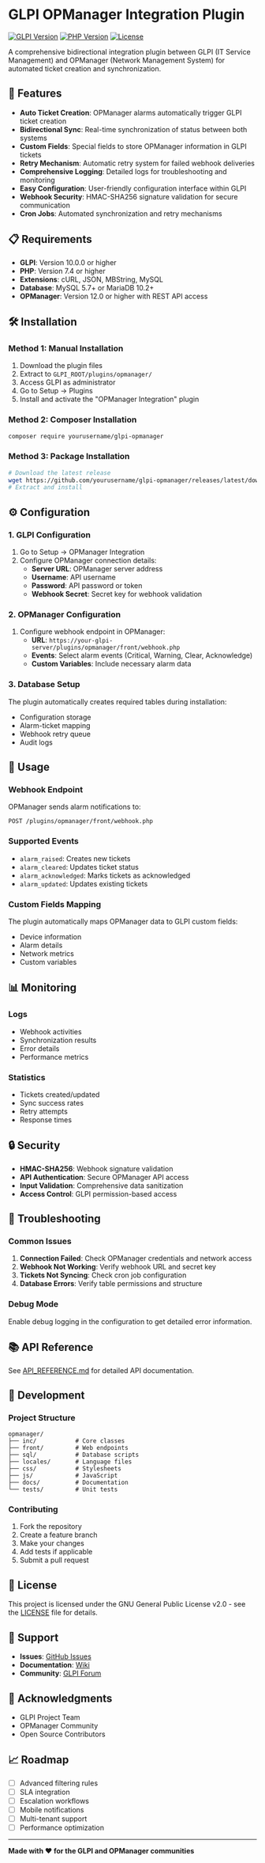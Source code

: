 # GLPI OPManager Integration Plugin

[![GLPI Version](https://img.shields.io/badge/GLPI-10.0.0+-blue.svg)](https://glpi-project.org/)
[![PHP Version](https://img.shields.io/badge/PHP-7.4+-green.svg)](https://php.net/)
[![License](https://img.shields.io/badge/License-GPL%20v2+-orange.svg)](LICENSE)

A comprehensive bidirectional integration plugin between GLPI (IT Service Management) and OPManager (Network Management System) for automated ticket creation and synchronization.

## 🚀 Features

- **Auto Ticket Creation**: OPManager alarms automatically trigger GLPI ticket creation
- **Bidirectional Sync**: Real-time synchronization of status between both systems
- **Custom Fields**: Special fields to store OPManager information in GLPI tickets
- **Retry Mechanism**: Automatic retry system for failed webhook deliveries
- **Comprehensive Logging**: Detailed logs for troubleshooting and monitoring
- **Easy Configuration**: User-friendly configuration interface within GLPI
- **Webhook Security**: HMAC-SHA256 signature validation for secure communication
- **Cron Jobs**: Automated synchronization and retry mechanisms

## 📋 Requirements

- **GLPI**: Version 10.0.0 or higher
- **PHP**: Version 7.4 or higher
- **Extensions**: cURL, JSON, MBString, MySQL
- **Database**: MySQL 5.7+ or MariaDB 10.2+
- **OPManager**: Version 12.0 or higher with REST API access

## 🛠️ Installation

### Method 1: Manual Installation
1. Download the plugin files
2. Extract to `GLPI_ROOT/plugins/opmanager/`
3. Access GLPI as administrator
4. Go to Setup → Plugins
5. Install and activate the "OPManager Integration" plugin

### Method 2: Composer Installation
```bash
composer require yourusername/glpi-opmanager
```

### Method 3: Package Installation
```bash
# Download the latest release
wget https://github.com/yourusername/glpi-opmanager/releases/latest/download/opmanager.zip
# Extract and install
```

## ⚙️ Configuration

### 1. GLPI Configuration
1. Go to Setup → OPManager Integration
2. Configure OPManager connection details:
   - **Server URL**: OPManager server address
   - **Username**: API username
   - **Password**: API password or token
   - **Webhook Secret**: Secret key for webhook validation

### 2. OPManager Configuration
1. Configure webhook endpoint in OPManager:
   - **URL**: `https://your-glpi-server/plugins/opmanager/front/webhook.php`
   - **Events**: Select alarm events (Critical, Warning, Clear, Acknowledge)
   - **Custom Variables**: Include necessary alarm data

### 3. Database Setup
The plugin automatically creates required tables during installation:
- Configuration storage
- Alarm-ticket mapping
- Webhook retry queue
- Audit logs

## 🔧 Usage

### Webhook Endpoint
OPManager sends alarm notifications to:
```
POST /plugins/opmanager/front/webhook.php
```

### Supported Events
- `alarm_raised`: Creates new tickets
- `alarm_cleared`: Updates ticket status
- `alarm_acknowledged`: Marks tickets as acknowledged
- `alarm_updated`: Updates existing tickets

### Custom Fields Mapping
The plugin automatically maps OPManager data to GLPI custom fields:
- Device information
- Alarm details
- Network metrics
- Custom variables

## 📊 Monitoring

### Logs
- Webhook activities
- Synchronization results
- Error details
- Performance metrics

### Statistics
- Tickets created/updated
- Sync success rates
- Retry attempts
- Response times

## 🔒 Security

- **HMAC-SHA256**: Webhook signature validation
- **API Authentication**: Secure OPManager API access
- **Input Validation**: Comprehensive data sanitization
- **Access Control**: GLPI permission-based access

## 🚨 Troubleshooting

### Common Issues
1. **Connection Failed**: Check OPManager credentials and network access
2. **Webhook Not Working**: Verify webhook URL and secret key
3. **Tickets Not Syncing**: Check cron job configuration
4. **Database Errors**: Verify table permissions and structure

### Debug Mode
Enable debug logging in the configuration to get detailed error information.

## 📚 API Reference

See [API_REFERENCE.md](docs/API_REFERENCE.md) for detailed API documentation.

## 🔄 Development

### Project Structure
```
opmanager/
├── inc/           # Core classes
├── front/         # Web endpoints
├── sql/           # Database scripts
├── locales/       # Language files
├── css/           # Stylesheets
├── js/            # JavaScript
├── docs/          # Documentation
└── tests/         # Unit tests
```

### Contributing
1. Fork the repository
2. Create a feature branch
3. Make your changes
4. Add tests if applicable
5. Submit a pull request

## 📄 License

This project is licensed under the GNU General Public License v2.0 - see the [LICENSE](LICENSE) file for details.

## 🤝 Support

- **Issues**: [GitHub Issues](https://github.com/yourusername/glpi-opmanager/issues)
- **Documentation**: [Wiki](https://github.com/yourusername/glpi-opmanager/wiki)
- **Community**: [GLPI Forum](https://forum.glpi-project.org/)

## 🙏 Acknowledgments

- GLPI Project Team
- OPManager Community
- Open Source Contributors

## 📈 Roadmap

- [ ] Advanced filtering rules
- [ ] SLA integration
- [ ] Escalation workflows
- [ ] Mobile notifications
- [ ] Multi-tenant support
- [ ] Performance optimization

---

**Made with ❤️ for the GLPI and OPManager communities**
